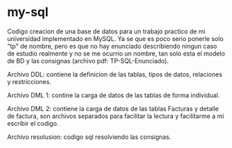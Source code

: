 # my-sql

Codigo creacion de una base de datos para un trabajo practico de mi universidad implementado en MySQL.
Ya se que es poco serio ponerle solo "tp" de nombre, pero es que no hay enunciado describiendo ningun caso de estudio realmente y no
se me ocurrio un nombre, tan solo esta el modelo de BD y las consignas (archivo pdf: TP-SQL-Enunciado).

Archivo DDL: contiene la definicion de las tablas, tipos de datos, relaciones y restricciones.

Archivo DML 1: contine la carga de datos de las tablas de forma individual.

Archivo DML 2: contiene la carga de datos de las tablas Facturas y detalle de factura, son archivos separados para facilitar la lectura
y facilitarme a mi escribir el codigo.

Archivo resolusion: codigo sql resolviendo las consignas.
